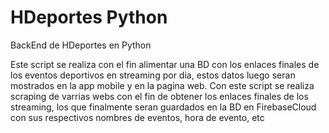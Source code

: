 # HDeportes Python
BackEnd de HDeportes en Python

Este script se realiza con el fin alimentar una BD con los enlaces finales de los eventos deportivos en streaming por dia, estos datos luego seran mostrados en la app mobile y en la pagina web.
Con este script se realiza scraping de varrias webs con el fin de obtener los enlaces finales de los streaming, los que finalmente seran guardados en la BD en FirebaseCloud con sus respectivos nombres de eventos, hora de evento, etc

